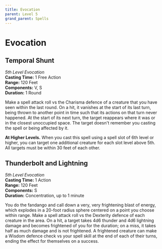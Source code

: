 ```yaml
---
title: Evocation
parent: Level 5
grand_parent: Spells
---
```


# Evocation

## Temporal Shunt
*5th Level Evocation*<br>
**Casting Time:** 1 Free Action<br>
**Range:** 120 Feet<br>
**Components:** V, S<br>
**Duration:** 1 Round

Make a spell attack roll vs the Charisma defence of a creature that you have seen within the last round. On a hit, it vanishes at the start of its last turn, being thrown to another point in time such that its actions on that turn never happened. At the start of its next turn, the target reappears where it was or in the closest unoccupied space. The target doesn't remember you casting the spell or being affected by it.

**At Higher Levels.** When you cast this spell using a spell slot of 6th level or higher, you can target one additional creature for each slot level above 5th. All targets must be within 30 feet of each other.

## Thunderbolt and Lightning
*5th Level Evocation*<br>
**Casting Time:** 1 Action<br>
**Range:** 120 Feet<br>
**Components:** S<br>
**Duration:** Concentration, up to 1 minute

You do the fandango and call down a very, very frightening blast of energy, which explodes in a 20-foot radius sphere centered on a point you choose within range. Make a spell attack roll vs the Dexterity defence of each creature in the area. On a hit, a target takes 4d6 thunder and 4d6 lightning damage and becomes frightened of you for the duration; on a miss, it takes half as much damage and is not frightened. A frightened creature can make a Wisdom defence check vs your spell skill at the end of each of their turns, ending the effect for themselves on a success.
